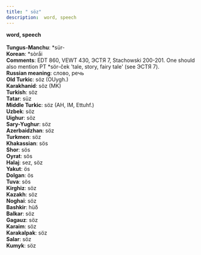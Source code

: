 ```yaml
---
title: " söz"
description:  word, speech
---
```

<strong> word, speech</strong><br><br>
<strong>Tungus-Manchu</strong>:  *sür-<br>
<strong>Korean</strong>:  *sòrắi<br>
<strong>Comments</strong>:  EDT 860, VEWT 430, ЭСТЯ 7, Stachowski 200-201. One should also mention PT *sör-ček 'tale, story, fairy tale' (see ЭСТЯ 7).<br>
<strong>Russian meaning</strong>:  слово, речь<br>
<strong>Old Turkic</strong>:  söz (OUygh.)<br>
<strong>Karakhanid</strong>:  söz (MK)<br>
<strong>Turkish</strong>:  söz<br>
<strong>Tatar</strong>:  süz<br>
<strong>Middle Turkic</strong>:  söz (AH, IM, Ettuhf.)<br>
<strong>Uzbek</strong>:  söz<br>
<strong>Uighur</strong>:  söz<br>
<strong>Sary-Yughur</strong>:  söz<br>
<strong>Azerbaidzhan</strong>:  söz<br>
<strong>Turkmen</strong>:  söz<br>
<strong>Khakassian</strong>:  sös<br>
<strong>Shor</strong>:  sös<br>
<strong>Oyrat</strong>:  sös<br>
<strong>Halaj</strong>:  sez, söz<br>
<strong>Yakut</strong>:  ös<br>
<strong>Dolgan</strong>:  ös<br>
<strong>Tuva</strong>:  sös<br>
<strong>Kirghiz</strong>:  söz<br>
<strong>Kazakh</strong>:  söz<br>
<strong>Noghai</strong>:  söz<br>
<strong>Bashkir</strong>:  hüδ<br>
<strong>Balkar</strong>:  söz<br>
<strong>Gagauz</strong>:  söz<br>
<strong>Karaim</strong>:  söz<br>
<strong>Karakalpak</strong>:  söz<br>
<strong>Salar</strong>:  söz<br>
<strong>Kumyk</strong>:  söz<br>



